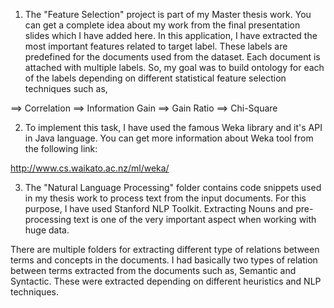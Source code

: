 1. The "Feature Selection" project is part of my Master thesis work. You can get a complete idea about my work from the final presentation slides which I have added here.
In this application, I have extracted the most important features related to target label. These labels are predefined for the documents used from the dataset. Each document
is attached with multiple labels. So, my goal was to build ontology for each of the labels depending on different statistical feature selection techniques such as, 

==> Correlation
==> Information Gain
==> Gain Ratio
==> Chi-Square

2. To implement this task, I have used the famous Weka library and it's API in Java language. You can get more information about Weka tool from the following link:

http://www.cs.waikato.ac.nz/ml/weka/


3. The "Natural Language Processing" folder contains code snippets used in my thesis work to process text from the input documents. For this purpose, I have used Stanford NLP Toolkit.
Extracting Nouns and pre-processing text is one of the very important aspect when working with huge data. 

There are multiple folders for extracting different type of relations between terms and concepts in the documents. I had basically two types of relation between terms extracted 
from the documents such as, Semantic and Syntactic. These were extracted depending on different heuristics and NLP techniques.

